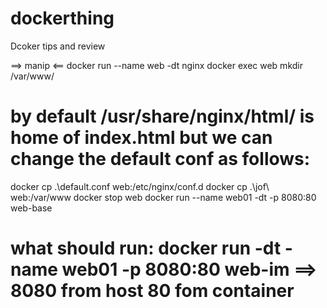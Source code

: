 # dockerthing
Dcoker tips and review


==> manip <==
docker run --name web -dt nginx 
docker exec web mkdir /var/www/

# by default /usr/share/nginx/html/ is home of index.html but we can change the default conf as follows: 

docker cp .\default.conf web:/etc/nginx/conf.d 
docker cp .\jof\ web:/var/www
docker stop web
docker run --name web01 -dt -p 8080:80 web-base

# what should run: docker run -dt -name web01 -p 8080:80 web-im ==> 8080 from host 80 fom container